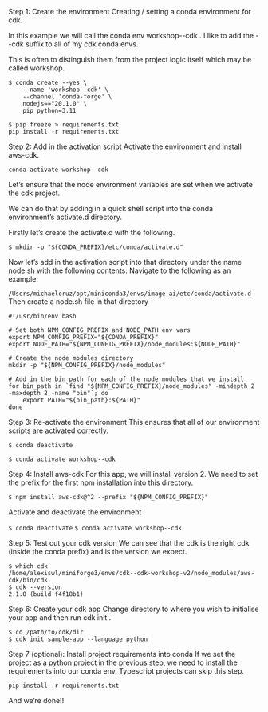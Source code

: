 Step 1: Create the environment
Creating / setting a conda environment for cdk.

In this example we will call the conda env workshop--cdk .
I like to add the --cdk suffix to all of my cdk conda envs.

This is often to distinguish them from the project logic itself which may be called workshop.

```
$ conda create --yes \
    --name 'workshop--cdk' \
    --channel 'conda-forge' \
    nodejs=="20.1.0" \
    pip python=3.11
```

```
$ pip freeze > requirements.txt
pip install -r requirements.txt
```

Step 2: Add in the activation script
Activate the environment and install aws-cdk.

```conda activate workshop--cdk```

Let’s ensure that the node environment variables are set
when we activate the cdk project.

We can do that by adding in a quick shell script into the conda environment’s activate.d directory.

Firstly let’s create the activate.d with the following.

```$ mkdir -p "${CONDA_PREFIX}/etc/conda/activate.d"```

Now let’s add in the activation script into that directory under the name node.sh with the following contents:
Navigate to the following as an example:

```/Users/michaelcruz/opt/miniconda3/envs/image-ai/etc/conda/activate.d```
Then create a node.sh file in that directory

```
#!/usr/bin/env bash

# Set both NPM_CONFIG_PREFIX and NODE_PATH env vars
export NPM_CONFIG_PREFIX="${CONDA_PREFIX}"
export NODE_PATH="${NPM_CONFIG_PREFIX}/node_modules:${NODE_PATH}"

# Create the node modules directory
mkdir -p "${NPM_CONFIG_PREFIX}/node_modules"

# Add in the bin path for each of the node modules that we install
for bin_path in `find "${NPM_CONFIG_PREFIX}/node_modules" -mindepth 2 -maxdepth 2 -name "bin"`; do
    export PATH="${bin_path}:${PATH}"
done
```

Step 3: Re-activate the environment
This ensures that all of our environment scripts are activated correctly.

```$ conda deactivate```

```$ conda activate workshop--cdk```

Step 4: Install aws-cdk
For this app, we will install version 2.
We need to set the prefix for the first npm installation into this directory.

```$ npm install aws-cdk@^2 --prefix "${NPM_CONFIG_PREFIX}"```

Activate and deactivate the environment

```$ conda deactivate```
```$ conda activate workshop--cdk```

Step 5: Test out your cdk version
We can see that the cdk is the right cdk (inside the conda prefix) and is the version we expect.

```
$ which cdk
/home/alexiswl/miniforge3/envs/cdk--cdk-workshop-v2/node_modules/aws-cdk/bin/cdk
$ cdk --version
2.1.0 (build f4f18b1)
```

Step 6: Create your cdk app
Change directory to where you wish to initialise your app and then run cdk init .

```
$ cd /path/to/cdk/dir
$ cdk init sample-app --language python
```

Step 7 (optional): Install project requirements into conda
If we set the project as a python project in the previous step, we need to install the requirements into our conda env. Typescript projects can skip this step.

```pip install -r requirements.txt```

And we’re done!!
